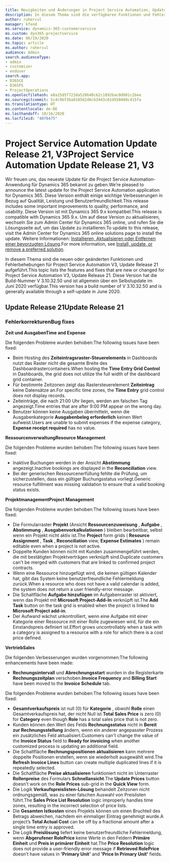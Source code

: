```yaml
---
title: Neuigkeiten und Änderungen in Project Service Automation, Update Release 21, V3
description: In diesem Thema sind die verfügbaren Funktionen und Fehlerbehebungen für Project Service Automation Update Release 21, V3 aufgeführt.
author: ruhercul
manager: kfend
ms.service: dynamics-365-customerservice
ms.custom: dyn365-projectservice
ms.date: 06/19/2020
ms.topic: article
ms.author: ruhercul
audience: Admin
search.audienceType:
- admin
- customizer
- enduser
search.app:
- D365CE
- D365PS
- ProjectOperations
ms.openlocfilehash: e8a15d5f723da528640c62c1892bac0d801c2bee
ms.sourcegitcommit: 5c4c9bf3ba018562d6cb3443c01d550489c415fa
ms.translationtype: HT
ms.contentlocale: de-DE
ms.lasthandoff: 10/16/2020
ms.locfileid: "4076475"
---
```

# <a name="project-service-automation-update-release-21-v3"></a><span data-ttu-id="4380d-103">Project Service Automation Update Release 21, V3</span><span class="sxs-lookup"><span data-stu-id="4380d-103">Project Service Automation Update Release 21, V3</span></span>

<span data-ttu-id="4380d-104">Wir freuen uns, das neueste Update für die Project Service Automation-Anwendung für Dynamics 365 bekannt zu geben.</span><span class="sxs-lookup"><span data-stu-id="4380d-104">We’re pleased to announce the latest update for the Project Service Automation application for Dynamics 365.</span></span> <span data-ttu-id="4380d-105">Diese Version enthält einige wichtige Verbesserungen in Bezug auf Qualität, Leistung und Benutzerfreundlichkeit.</span><span class="sxs-lookup"><span data-stu-id="4380d-105">This release includes some important improvements to quality, performance, and usability.</span></span> <span data-ttu-id="4380d-106">Diese Version ist mit Dynamics 365 9.x kompatibel.</span><span class="sxs-lookup"><span data-stu-id="4380d-106">This release is compatible with Dynamics 365 9.x.</span></span> <span data-ttu-id="4380d-107">Um auf diese Version zu aktualisieren, wechseln Sie zum Admin Center für Dynamics 365 online, und rufen Sie die Lösungsseite auf, um das Update zu installieren.</span><span class="sxs-lookup"><span data-stu-id="4380d-107">To update to this release, visit the Admin Center for Dynamics 365 online solutions page to install the update.</span></span> <span data-ttu-id="4380d-108">Weitere Informationen: [Installieren, Aktualisieren oder Entfernen einer bevorzugten Lösung](https://docs.microsoft.com/power-platform/admin/install-remove-preferred-solution).</span><span class="sxs-lookup"><span data-stu-id="4380d-108">For more information, see [Install, update, or remove a preferred solution](https://docs.microsoft.com/power-platform/admin/install-remove-preferred-solution).</span></span>

<span data-ttu-id="4380d-109">In diesem Thema sind die neuen oder geänderten Funktionen und Fehlerbehebungen für Project Service Automation V3, Update Release 21 aufgeführt.</span><span class="sxs-lookup"><span data-stu-id="4380d-109">This topic lists the features and fixes that are new or changed for Project Service Automation V3, Update Release 21.</span></span> <span data-ttu-id="4380d-110">Diese Version hat die Build-Nummer V 3.10.32.50 und ist allgemein über ein Selbstupdate im Juni 2020 verfügbar.</span><span class="sxs-lookup"><span data-stu-id="4380d-110">This version has a build number of V 3.10.32.50 and is generally available through a self-update in June 2020.</span></span>

## <a name="update-release-21"></a><span data-ttu-id="4380d-111">Update Release 21</span><span class="sxs-lookup"><span data-stu-id="4380d-111">Update Release 21</span></span>

### <a name="bug-fixes"></a><span data-ttu-id="4380d-112">Fehlerkorrekturen</span><span class="sxs-lookup"><span data-stu-id="4380d-112">Bug fixes</span></span>

<span data-ttu-id="4380d-113">**Zeit und Ausgaben**</span><span class="sxs-lookup"><span data-stu-id="4380d-113">**Time and Expense**</span></span>

<span data-ttu-id="4380d-114">Die folgenden Probleme wurden behoben:</span><span class="sxs-lookup"><span data-stu-id="4380d-114">The following issues have been fixed:</span></span>

- <span data-ttu-id="4380d-115">Beim Hosting des **Zeiteintragsraster-Steuerelements** in Dashboards nutzt das Raster nicht die gesamte Breite des Dashboardrastercontainers.</span><span class="sxs-lookup"><span data-stu-id="4380d-115">When hosting the **Time Entry Grid Control** in Dashboards, the grid does not utilize the full width of the dashboard grid container.</span></span>
- <span data-ttu-id="4380d-116">Für bestimmte Zeitzonen zeigt das Rastersteuerelement **Zeiteintrag** keine Datensätze an.</span><span class="sxs-lookup"><span data-stu-id="4380d-116">For specific time zones, the **Time Entry** grid control does not display records.</span></span>
- <span data-ttu-id="4380d-117">Zeiteinträge, die nach 21:00 Uhr liegen, werden am falschen Tag angezeigt.</span><span class="sxs-lookup"><span data-stu-id="4380d-117">Time entries that are after 9:00 PM appear on the wrong day.</span></span>
- <span data-ttu-id="4380d-118">Benutzer können keine Ausgaben übermitteln, wenn die Ausgabenkategorie **Ausgabenbeleg erforderlich** keinen Wert aufweist.</span><span class="sxs-lookup"><span data-stu-id="4380d-118">Users are unable to submit expenses if the expense category, **Expense receipt required** has no value.</span></span>

<span data-ttu-id="4380d-119">**Ressourcenverwaltung**</span><span class="sxs-lookup"><span data-stu-id="4380d-119">**Resource Management**</span></span>

<span data-ttu-id="4380d-120">Die folgenden Probleme wurden behoben:</span><span class="sxs-lookup"><span data-stu-id="4380d-120">The following issues have been fixed:</span></span>

- <span data-ttu-id="4380d-121">Inaktive Buchungen werden in der Ansicht **Abstimmung** angezeigt.</span><span class="sxs-lookup"><span data-stu-id="4380d-121">Inactive bookings are displayed in the **Reconciliation** view.</span></span>
- <span data-ttu-id="4380d-122">Bei der generischen Ressourcenerfüllung fehlte die Prüfung, um sicherzustellen, dass ein gültiger Buchungsstatus vorliegt.</span><span class="sxs-lookup"><span data-stu-id="4380d-122">Generic resource fulfillment was missing validation to ensure that a valid booking status exists.</span></span>

<span data-ttu-id="4380d-123">**Projektmanagement**</span><span class="sxs-lookup"><span data-stu-id="4380d-123">**Project Management**</span></span>

<span data-ttu-id="4380d-124">Die folgenden Probleme wurden behoben:</span><span class="sxs-lookup"><span data-stu-id="4380d-124">The following issues have been fixed:</span></span>

- <span data-ttu-id="4380d-125">Die Formularraster **Projekt** (Ansicht **Ressourcenzuweisung** , **Aufgabe** , **Abstimmung** , **Ausgabenvorkalkulationen** ) bleiben bearbeitbar, selbst wenn ein Projekt nicht aktiv ist.</span><span class="sxs-lookup"><span data-stu-id="4380d-125">The **Project** form grids ( **Resource Assignment** , **Task** , **Reconciliation** view, **Expense Estimates** ) remain editable even when a project is not active.</span></span>
- <span data-ttu-id="4380d-126">Doppelte Kunden können nicht mit Kunden zusammengeführt werden, die mit bestätigten Projektverträgen verknüpft sind.</span><span class="sxs-lookup"><span data-stu-id="4380d-126">Duplicate customers can't be merged with customers that are linked to confirmed project contracts.</span></span>
- <span data-ttu-id="4380d-127">Wenn eine Ressource hinzugefügt wird, die keinen gültigen Kalender hat, gibt das System keine benutzerfreundliche Fehlermeldung zurück.</span><span class="sxs-lookup"><span data-stu-id="4380d-127">When a resource who does not have a valid calendar is added, the system does not return a user friendly-error message.</span></span>
- <span data-ttu-id="4380d-128">Die Schaltfläche **Aufgabe hinzufügen** im Aufgabenraster ist aktiviert, wenn das Projekt mit **Microsoft Project-Add-In** verknüpft ist.</span><span class="sxs-lookup"><span data-stu-id="4380d-128">The **Add Task** button on the task grid is enabled when the project is linked to **Microsoft Project add-in**.</span></span>
- <span data-ttu-id="4380d-129">Der Aufwand wächst unkontrolliert, wenn eine Aufgabe mit einer Kategorie einer Ressource mit einer Rolle zugewiesen wird, für die ein Einstandspreis definiert ist.</span><span class="sxs-lookup"><span data-stu-id="4380d-129">Effort grows uncontrollably when a task with a category is assigned to a resource with a role for which there is a cost price defined.</span></span>

<span data-ttu-id="4380d-130">**Vertrieb**</span><span class="sxs-lookup"><span data-stu-id="4380d-130">**Sales**</span></span>

<span data-ttu-id="4380d-131">Die folgenden Verbesserungen wurden vorgenommen:</span><span class="sxs-lookup"><span data-stu-id="4380d-131">The following enhancements have been made:</span></span>

- <span data-ttu-id="4380d-132">**Rechnungsintervall** und **Abrechnungsstart** wurden in die Registerkarte **Rechnungszeitplan** verschoben.</span><span class="sxs-lookup"><span data-stu-id="4380d-132">**Invoice Frequency** and **Billing Start** have been moved to the **Invoice Schedule** tab.</span></span>

<span data-ttu-id="4380d-133">Die folgenden Probleme wurden behoben:</span><span class="sxs-lookup"><span data-stu-id="4380d-133">The following issues have been fixed:</span></span>

- <span data-ttu-id="4380d-134">**Gesamtverkaufspreis** ist null (0) für **Kategorie** , obwohl **Rolle** einen Gesamtverkaufspreis hat, der nicht Null ist.</span><span class="sxs-lookup"><span data-stu-id="4380d-134">**Total Sales Price** is zero (0) for **Category** even though **Role** has a total sales price that is not zero.</span></span>
- <span data-ttu-id="4380d-135">Kunden können den Wert des Felds **Rechnungsstatus** nicht in **Bereit zur Rechnungsstellung** ändern, wenn ein anderer angepasster Prozess ein zusätzliches Feld aktualisiert.</span><span class="sxs-lookup"><span data-stu-id="4380d-135">Customers can't change the value of the **Invoice Status** field to **Ready for invoicing** when another customized process is updating an additional field.</span></span>
- <span data-ttu-id="4380d-136">Die Schaltfläche **Rechnungspositionen aktualisieren** kann mehrere doppelte Positionen erstellen, wenn sie wiederholt ausgewählt wird.</span><span class="sxs-lookup"><span data-stu-id="4380d-136">The **Refresh Invoice Lines** button can create multiple duplicated lines if it is repeatedly selected.</span></span>
- <span data-ttu-id="4380d-137">Die Schaltfläche **Preise aktualisieren** funktioniert nicht im Unterraster **Rollenpreise** des Formulars **Schnellansicht**.</span><span class="sxs-lookup"><span data-stu-id="4380d-137">The **Update Prices** button doesn't work on the **Role Prices** sub-grid in the **Quick View** form.</span></span>
- <span data-ttu-id="4380d-138">Die Logik **Verkaufspreislisten-Lösung** behandelt Zeitzonen nicht ordnungsgemäß, was zu einer falschen Auswahl von Preislisten führt.</span><span class="sxs-lookup"><span data-stu-id="4380d-138">The **Sales Price List Resolution** logic improperly handles time zones, resulting in the incorrect selection of price lists.</span></span>
- <span data-ttu-id="4380d-139">Die **Gesamten Istkosten** eines Projekts können um einen Bruchteil des Betrags abweichen, nachdem ein einmaliger Eintrag genehmigt wurde.</span><span class="sxs-lookup"><span data-stu-id="4380d-139">A project’s **Total Actual Cost** can be off by a fractional amount after a single time entry is approved.</span></span>
- <span data-ttu-id="4380d-140">Die Logik **Preislösung** liefert keine benutzerfreundliche Fehlermeldung, wenn **Abgerufener RolePrice** keine Werte in den Feldern **Primäre Einheit** und **Preis in primärer Einheit** hat.</span><span class="sxs-lookup"><span data-stu-id="4380d-140">The **Price Resolution** logic does not provide a user-friendly error message if **Retrieved RolePrice** doesn't have values in **'Primary Unit'** and **'Price In Primary Unit'** fields.</span></span>

